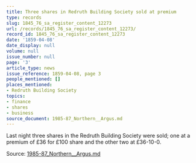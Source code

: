 ```yaml
---
title: Three shares in Redruth Building Society sold at premium
type: records
slug: 1845_76_sa_register_content_12273
url: /records/1845_76_sa_register_content_12273/
record_id: 1845_76_sa_register_content_12273
date: '1859-04-08'
date_display: null
volume: null
issue_number: null
page: '3'
article_type: news
issue_reference: 1859-04-08, page 3
people_mentioned: []
places_mentioned:
- Redruth Building Society
topics:
- finance
- shares
- business
source_document: 1985-87_Northern__Argus.md
---
```


Last night three shares in the Redruth Building Society were sold; one at a premium of £36 for £100 share and the other two at £36-10-0.

Source: [1985-87_Northern__Argus.md](/downloads/markdown/1985-87_Northern__Argus.md)
